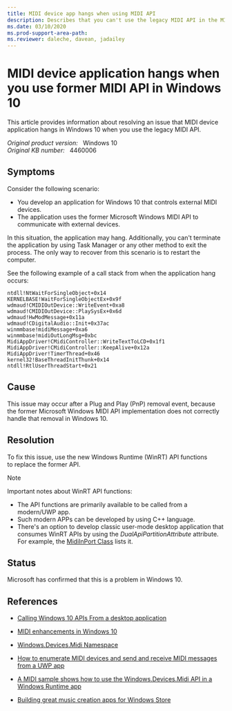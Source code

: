 ```yaml
---
title: MIDI device app hangs when using MIDI API
description: Describes that you can't use the legacy MIDI API in the MIDI device application, the application may freeze in Windows 10.
ms.date: 03/10/2020
ms.prod-support-area-path:
ms.reviewer: daleche, davean, jadailey
---
```

# MIDI device application hangs when you use former MIDI API in Windows 10

This article provides information about resolving an issue that MIDI device application hangs in Windows 10 when you use the legacy MIDI API.

_Original product version:_ &nbsp; Windows 10  
_Original KB number:_ &nbsp; 4460006

## Symptoms

Consider the following scenario:

- You develop an application for Windows 10 that controls external MIDI devices.
- The application uses the former Microsoft Windows MIDI API to communicate with external devices.

In this situation, the application may hang. Additionally, you can't terminate the application by using Task Manager or any other method to exit the process. The only way to recover from this scenario is to restart the computer.

See the following example of a call stack from when the application hang occurs:

```console
ntdll!NtWaitForSingleObject+0x14
KERNELBASE!WaitForSingleObjectEx+0x9f
wdmaud!CMIDIOutDevice::WriteEvent+0xa8
wdmaud!CMIDIOutDevice::PlaySysEx+0x6d
wdmaud!HwModMessage+0x11a
wdmaud!CDigitalAudio::Init+0x37ac
winmmbase!midiMessage+0xa6
winmmbase!midiOutLongMsg+0xbc
MidiAppDriver!CMidiController::WriteTextToLCD+0x1f1
MidiAppDriver!CMidiController::KeepAlive+0x12a
MidiAppDriver!TimerThread+0x46
kernel32!BaseThreadInitThunk+0x14
ntdll!RtlUserThreadStart+0x21
```

## Cause

This issue may occur after a Plug and Play (PnP) removal event, because the former Microsoft Windows MIDI API implementation does not correctly handle that removal in Windows 10.

## Resolution

To fix this issue, use the new Windows Runtime (WinRT) API functions to replace the former API.

> [!NOTE]
> Important notes about WinRT API functions:
>
> - The API functions are primarily available to be called from a modern/UWP app.
> - Such modern APPs can be developed by using C++ language.
> - There's an option to develop classic user-mode desktop application that consumes WinRT APIs by using the *DualApiPartitionAttribute* attribute. For example, the [MidiInPort Class](https://docs.microsoft.com/uwp/api/Windows.Devices.Midi.MidiInPort#Windows_Devices_Midi_MidiInPort_GetDeviceSelector) lists it.

## Status

Microsoft has confirmed that this is a problem in Windows 10.

## References

- [Calling Windows 10 APIs From a desktop application](https://blogs.windows.com/buildingapps/2017/01/25/calling-windows-10-apis-desktop-application/#7EtM8fwQgUA9Q1fd.97)

- [MIDI enhancements in Windows 10](https://blogs.windows.com/buildingapps/2016/09/21/midi-enhancements-in-windows-10/)

- [Windows.​Devices.​Midi Namespace](https://docs.microsoft.com/uwp/api/windows.devices.midi)

- [How to enumerate MIDI devices and send and receive MIDI messages from a UWP app](https://docs.microsoft.com/windows/uwp/audio-video-camera/midi)

- [A MIDI sample shows how to use the Windows.Devices.Midi API in a Windows Runtime app](https://github.com/Microsoft/Windows-universal-samples/tree/master/Samples/MIDI)

- [Building great music creation apps for Windows Store](https://channel9.msdn.com/Events/Build/2014/3-548)
